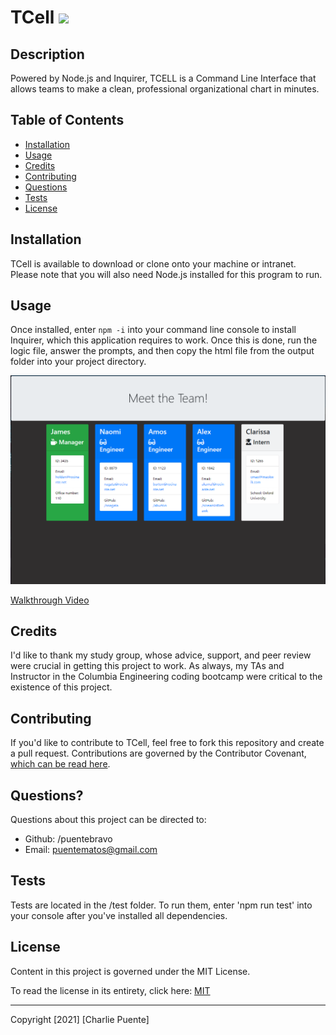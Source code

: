 # TCell ![](https://img.shields.io/badge/license-MIT-blue)
  
## Description 
      
  Powered by Node.js and Inquirer, TCELL is a Command Line Interface that allows teams to make a clean, professional organizational chart in minutes.

  
      
## Table of Contents
      
  * [Installation](#installation)
  * [Usage](#usage)
  * [Credits](#credits)
  * [Contributing](#contributing)
  * [Questions](#questions)
  * [Tests](#tests)
  * [License](#license)
      
      
## Installation
      
  TCell is available to download or clone onto your machine or intranet. Please note that you will also need Node.js installed for this program to run.
      
## Usage 
      
  Once installed, enter ```npm -i``` into your command line console to install Inquirer, which this application requires to work. Once this is done, run the  logic file, answer the prompts, and then copy the html file from the output folder into your project directory. 

  ![sample output](./Assets/sample.png)
      
  [Walkthrough Video](hhttps://drive.google.com/file/d/1QqLvRhAWo2A6tQVcAiTBpV7cEJaXLM4B/view)

## Credits
      
  I'd like to thank my study group, whose advice, support, and peer review were crucial in getting this project to work. As always, my TAs and Instructor in the Columbia Engineering coding bootcamp were critical to the existence of this project.
      
## Contributing

  If you'd like to contribute to TCell, feel free to fork this repository and create a pull request. Contributions are governed by the Contributor Covenant, [which can be read here](https://www.contributor-covenant.org/).

## Questions?
  
  Questions about this project can be directed to: 
  - Github: /puentebravo
  - Email: puentematos@gmail.com

## Tests

  Tests are located in the /test folder. To run them, enter 'npm run test' into your console after you've installed all dependencies. 

## License
      
  Content in this project is governed under the MIT License. 

  To read the license in its entirety, click here: [MIT](./LICENSE)

  -----------
  
  Copyright [2021] [Charlie Puente]